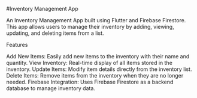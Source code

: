 #Inventory Management App


An Inventory Management App built using Flutter and Firebase Firestore. This app allows users to manage their inventory by adding, viewing, updating, and deleting items from a list.

Features

Add New Items: Easily add new items to the inventory with their name and quantity.
View Inventory: Real-time display of all items stored in the inventory.
Update Items: Modify item details directly from the inventory list.
Delete Items: Remove items from the inventory when they are no longer needed.
Firebase Integration: Uses Firebase Firestore as a backend database to manage inventory data.


